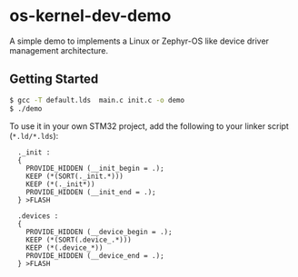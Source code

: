 # os-kernel-dev-demo
A simple demo to implements a Linux or Zephyr-OS like device driver management architecture.


## Getting Started

```bash
$ gcc -T default.lds  main.c init.c -o demo
$ ./demo
```

To use it in your own STM32 project, add the following to your linker script (`*.ld/*.lds`):

```ld
  ._init :
  {
    PROVIDE_HIDDEN (__init_begin = .);
    KEEP (*(SORT(._init.*)))
    KEEP (*(._init*))
    PROVIDE_HIDDEN (__init_end = .);
  } >FLASH

  .devices :
  {
    PROVIDE_HIDDEN (__device_begin = .);
    KEEP (*(SORT(.device_.*)))
    KEEP (*(.device_*))
    PROVIDE_HIDDEN (__device_end = .);
  } >FLASH
```
